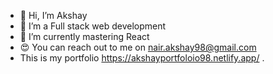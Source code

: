 - 👋 Hi, I’m Akshay 
- 👀 I’m a Full stack web development
- 🌱 I’m currently mastering React
- 😍 You can reach out to me on nair.akshay98@gmail.com
- This is my portfolio https://akshayportfoloio98.netlify.app/ .

<!---
Akshaay9/Akshaay9 is a ✨ special ✨ repository because its `README.md` (this file) appears on your GitHub profile.
You can click the Preview link to take a look at your changes.
--->
